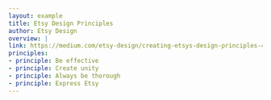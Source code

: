```yaml
---
layout: example
title: Etsy Design Principles
author: Etsy Design
overview: |
link: https://medium.com/etsy-design/creating-etsys-design-principles-4faf31914be3
principles:
- principle: Be effective
- principle: Create unity
- principle: Always be thorough
- principle: Express Etsy
---
```


